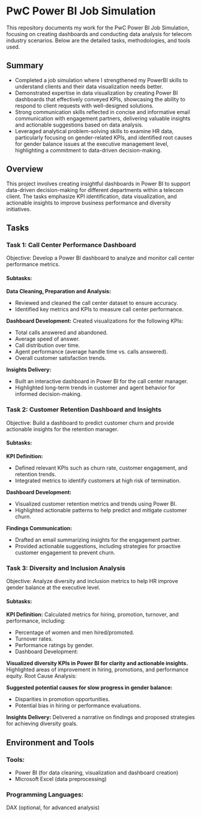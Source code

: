 # PwC Power BI Job Simulation
This repository documents my work for the PwC Power BI Job Simulation, focusing on creating dashboards and conducting data analysis for telecom industry scenarios. Below are the detailed tasks, methodologies, and tools used.

## Summary
-	Completed a job simulation where I strengthened my PowerBI skills to understand clients and their data visualization needs better.
-	Demonstrated expertise in data visualization by creating Power BI dashboards that effectively conveyed KPIs, showcasing the ability to respond to client requests with well-designed solutions.
-	Strong communication skills reflected in concise and informative email communication with engagement partners, delivering valuable insights and actionable suggestions based on data analysis.
-	Leveraged analytical problem-solving skills to examine HR data, particularly focusing on gender-related KPIs, and identified root causes for gender balance issues at the executive management level, highlighting a commitment to data-driven decision-making.

## Overview
This project involves creating insightful dashboards in Power BI to support data-driven decision-making for different departments within a telecom client. The tasks emphasize KPI identification, data visualization, and actionable insights to improve business performance and diversity initiatives.

## Tasks
### Task 1: Call Center Performance Dashboard
Objective: Develop a Power BI dashboard to analyze and monitor call center performance metrics.

#### Subtasks:

**Data Cleaning, Preparation and Analysis:**
- Reviewed and cleaned the call center dataset to ensure accuracy.
- Identified key metrics and KPIs to measure call center performance.

**Dashboard Development:**
Created visualizations for the following KPIs:
- Total calls answered and abandoned.
- Average speed of answer.
- Call distribution over time.
- Agent performance (average handle time vs. calls answered).
- Overall customer satisfaction trends.

**Insights Delivery:**
- Built an interactive dashboard in Power BI for the call center manager.
- Highlighted long-term trends in customer and agent behavior for informed decision-making.


### Task 2: Customer Retention Dashboard and Insights
Objective: Build a dashboard to predict customer churn and provide actionable insights for the retention manager.

#### Subtasks:

**KPI Definition:**
- Defined relevant KPIs such as churn rate, customer engagement, and retention trends.
- Integrated metrics to identify customers at high risk of termination.

**Dashboard Development:**
- Visualized customer retention metrics and trends using Power BI.
- Highlighted actionable patterns to help predict and mitigate customer churn.

**Findings Communication:**
- Drafted an email summarizing insights for the engagement partner.
- Provided actionable suggestions, including strategies for proactive customer engagement to prevent churn.

### Task 3: Diversity and Inclusion Analysis
Objective: Analyze diversity and inclusion metrics to help HR improve gender balance at the executive level.

#### Subtasks:

**KPI Definition:**
Calculated metrics for hiring, promotion, turnover, and performance, including:
- Percentage of women and men hired/promoted.
- Turnover rates.
- Performance ratings by gender.
- Dashboard Development:

**Visualized diversity KPIs in Power BI for clarity and actionable insights.**
Highlighted areas of improvement in hiring, promotions, and performance equity.
Root Cause Analysis:

**Suggested potential causes for slow progress in gender balance:**
- Disparities in promotion opportunities.
- Potential bias in hiring or performance evaluations.

**Insights Delivery:**
Delivered a narrative on findings and proposed strategies for achieving diversity goals.


## Environment and Tools
### Tools:
- Power BI (for data cleaning, visualization and dashboard creation)
- Microsoft Excel (data preprocessing)

### Programming Languages:
DAX (optional, for advanced analysis)
